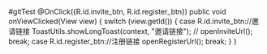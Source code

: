#gitTest
 @OnClick({R.id.invite_btn, R.id.register_btn})
    public void onViewClicked(View view) {
        switch (view.getId()) {
            case R.id.invite_btn://邀请链接
                ToastUtils.showLongToast(context, "邀请链接");
//                openInviteUrl();
                break;
            case R.id.register_btn://注册链接
                openRegisterUrl();
                break;
        }
    }
